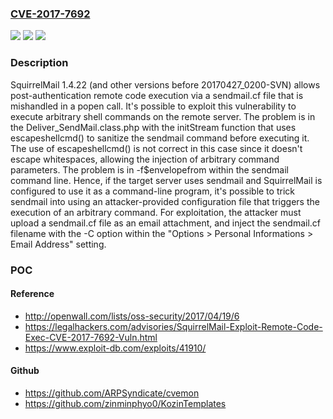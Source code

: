 ### [CVE-2017-7692](https://cve.mitre.org/cgi-bin/cvename.cgi?name=CVE-2017-7692)
![](https://img.shields.io/static/v1?label=Product&message=n%2Fa&color=blue)
![](https://img.shields.io/static/v1?label=Version&message=n%2Fa&color=blue)
![](https://img.shields.io/static/v1?label=Vulnerability&message=n%2Fa&color=brighgreen)

### Description

SquirrelMail 1.4.22 (and other versions before 20170427_0200-SVN) allows post-authentication remote code execution via a sendmail.cf file that is mishandled in a popen call. It's possible to exploit this vulnerability to execute arbitrary shell commands on the remote server. The problem is in the Deliver_SendMail.class.php with the initStream function that uses escapeshellcmd() to sanitize the sendmail command before executing it. The use of escapeshellcmd() is not correct in this case since it doesn't escape whitespaces, allowing the injection of arbitrary command parameters. The problem is in -f$envelopefrom within the sendmail command line. Hence, if the target server uses sendmail and SquirrelMail is configured to use it as a command-line program, it's possible to trick sendmail into using an attacker-provided configuration file that triggers the execution of an arbitrary command. For exploitation, the attacker must upload a sendmail.cf file as an email attachment, and inject the sendmail.cf filename with the -C option within the "Options > Personal Informations > Email Address" setting.

### POC

#### Reference
- http://openwall.com/lists/oss-security/2017/04/19/6
- https://legalhackers.com/advisories/SquirrelMail-Exploit-Remote-Code-Exec-CVE-2017-7692-Vuln.html
- https://www.exploit-db.com/exploits/41910/

#### Github
- https://github.com/ARPSyndicate/cvemon
- https://github.com/zinminphyo0/KozinTemplates

